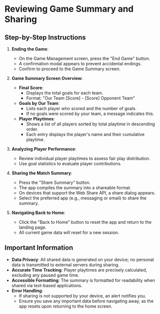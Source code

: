 # Reviewing Game Summary and Sharing

## Step-by-Step Instructions

1. **Ending the Game**:
   - On the Game Management screen, press the "End Game" button.
   - A confirmation modal appears to prevent accidental endings.
   - Confirm to proceed to the Game Summary screen.

2. **Game Summary Screen Overview**:
   - **Final Score**:
     - Displays the total goals for each team.
     - Format: "Our Team [Score] - [Score] Opponent Team"
   - **Goals by Our Team**:
     - Lists each player who scored and the number of goals.
     - If no goals were scored by your team, a message indicates this.
   - **Player Playtimes**:
     - Shows a list of all players sorted by total playtime in descending order.
     - Each entry displays the player's name and their cumulative playtime.

3. **Analyzing Player Performance**:
   - Review individual player playtimes to assess fair play distribution.
   - Use goal statistics to evaluate player contributions.

4. **Sharing the Match Summary**:
   - Press the "Share Summary" button.
   - The app compiles the summary into a shareable format.
   - On devices that support the Web Share API, a share dialog appears.
   - Select the preferred app (e.g., messaging or email) to share the summary.

5. **Navigating Back to Home**:
   - Click the "Back to Home" button to reset the app and return to the landing page.
   - All current game data will reset for a new session.

## Important Information

- **Data Privacy**: All shared data is generated on your device; no personal data is transmitted to external servers during sharing.
- **Accurate Time Tracking**: Player playtimes are precisely calculated, excluding any paused game time.
- **Accessible Formatting**: The summary is formatted for readability when shared via text-based applications.
- **Error Handling**:
  - If sharing is not supported by your device, an alert notifies you.
  - Ensure you save any important data before navigating away, as the app resets upon returning to the home screen.
